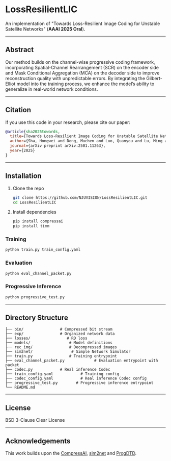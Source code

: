 # LossResilientLIC

An implementation of "Towards Loss-Resilient Image Coding for Unstable Satellite Networks" (**AAAI 2025 Oral**).

------

## Abstract

Our method builds on the channel-wise progressive coding framework, incorporating Spatial-Channel Rearrangement (SCR) on the encoder side and Mask Conditional Aggregation (MCA) on the decoder side to improve reconstruction quality with unpredictable errors. By integrating the Gilbert-Elliot model into the training process, we enhance the model’s ability to generalize in real-world network conditions.

------

## Citation

If you use this code in your research, please cite our paper:

```bibtex
@article{sha2025towards,
  title={Towards Loss-Resilient Image Coding for Unstable Satellite Networks},
  author={Sha, Hongwei and Dong, Muchen and Luo, Quanyou and Lu, Ming and Chen, Hao and Ma, Zhan},
  journal={arXiv preprint arXiv:2501.11263},
  year={2025}
}
```

------

## Installation

1. Clone the repo

   ```bash
   git clone https://github.com/NJUVISION/LossResilientLIC.git
   cd LossResilientLIC
   ```

2. Install dependencies

   ```bash
   pip install compressai
   pip install timm
   ```

### Training

```bash
python train.py train_config.yaml
```

### Evaluation

```bash
python eval_channel_packet.py
```

### Progressive Inference

```bash
python progressive_test.py 
```

------

## Directory Structure

```text
├── bin/                # Compressed bit stream
├── exp/                # Organized network data
├── losses/                # RD loss
├── models/                 # Model definitions
├── rec_img/                # Decompressed images
├── sim2net/                 # Simple Network Simulator
├── train.py                # Training entrypoint
├── eval_channel_packet.py             # Evaluation entrypoint with packet
├── codec.py            # Real inference Codec
├── train_config.yaml            # Training config
├── codec_config.yaml            # Real inference Codec config
├── progressive_test.py        # Progressive inference entrypoint
└── README.md
```

------

## License

BSD 3-Clause Clear License

------

## Acknowledgements

This work builds upon the [CompressAI](https://github.com/InterDigitalInc/CompressAI?tab=readme-ov-file), [sim2net](https://github.com/mkalewski/sim2net) and [ProgDTD](https://github.com/ds-kiel/ProgDTD).
